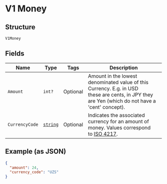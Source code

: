 
# V1 Money

## Structure

`V1Money`

## Fields

| Name | Type | Tags | Description |
|  --- | --- | --- | --- |
| `Amount` | `int?` | Optional | Amount in the lowest denominated value of this Currency. E.g. in USD<br>these are cents, in JPY they are Yen (which do not have a 'cent' concept). |
| `CurrencyCode` | [`string`](../../doc/models/currency.md) | Optional | Indicates the associated currency for an amount of money. Values correspond<br>to [ISO 4217](https://wikipedia.org/wiki/ISO_4217). |

## Example (as JSON)

```json
{
  "amount": 24,
  "currency_code": "UZS"
}
```

